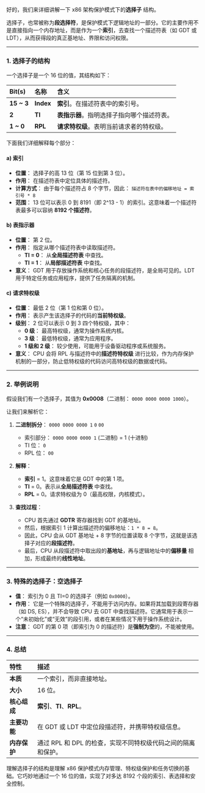 好的，我们来详细讲解一下 x86 架构保护模式下的**选择子** 结构。

选择子，也常被称为**段选择符**，是保护模式下逻辑地址的一部分。它的主要作用不是直接指向一个内存地址，而是作为一个**索引**，去查找一个描述符表（如 GDT 或 LDT），从而获得段的真正基地址、界限和访问权限。

---

### 1. 选择子的结构

一个选择子是一个 16 位的值，其结构如下：

| Bit(s) | 名称 | 含义 |
| :--- | :--- | :--- |
| **15 ~ 3** | **Index** | **索引**。在描述符表中的索引号。 |
| **2** | **TI** | **表指示器**。指明选择子指向哪个描述符表。 |
| **1 ~ 0** | **RPL** | **请求特权级**。表明当前请求者的特权级。 |

下面我们详细解释每个部分：

#### a) 索引

*   **位置**： 选择子的高 13 位（第 15 位到第 3 位）。
*   **作用**： 在描述符表中定位具体的描述符。
*   **计算方式**： 由于每个描述符占 8 个字节，因此：
    `描述符在表中的偏移地址 = 索引号 * 8`
*   **范围**： 13 位可以表示 0 到 8191（即 2^13 - 1）的索引。这意味着一个描述符表最多可以容纳 **8192 个描述符**。

#### b) 表指示器

*   **位置**： 第 2 位。
*   **作用**： 指定从哪个描述符表中读取描述符。
    *   **TI = 0**： 从**全局描述符表** 中查找。
    *   **TI = 1**： 从**局部描述符表** 中查找。
*   **意义**： GDT 用于存放操作系统和核心任务的段描述符，是全局可见的。LDT 用于特定任务或应用程序，提供了任务隔离的机制。

#### c) 请求特权级

*   **位置**： 最低 2 位（第 1 位和第 0 位）。
*   **作用**： 表示产生该选择子的代码的**当前特权级**。
*   **级别**： 2 位可以表示 0 到 3 四个特权级，其中：
    *   **0 级**： 最高特权级，通常为操作系统内核。
    *   **3 级**： 最低特权级，通常为应用程序。
    *   **1 级和 2 级**： 较少使用，可能用于设备驱动程序或系统服务。
*   **意义**： CPU 会将 RPL 与描述符中的**描述符特权级** 进行比较，作为内存保护机制的一部分，防止低特权级的代码访问高特权级的数据或代码。

---

### 2. 举例说明

假设我们有一个选择子，其值为 **0x0008**（二进制： `0000 0000 0000 1000`）。

让我们来解析它：

1.  **二进制拆分**： `0000 0000 0000 1` `0` `00`
    *   索引部分： `0000 0000 0000 1` (二进制) = 1 (十进制)
    *   TI 位： `0`
    *   RPL 位： `00`

2.  **解释**：
    *   **索引** = 1。这意味着它是 GDT 中的第 1 项。
    *   **TI** = 0。表示从**全局描述符表** 中查找。
    *   **RPL** = 0。请求特权级为 0（最高权限，内核模式）。

3.  **查找过程**：
    *   CPU 首先通过 **GDTR** 寄存器找到 GDT 的基地址。
    *   然后，根据索引 1 计算出描述符的偏移地址：`1 * 8 = 8`。
    *   因此，CPU 会从 GDT 基地址 + 8 字节的位置读取 8 个字节，这就是该选择子对应的**段描述符**。
    *   最后，CPU 从段描述符中取出段的**基地址**，再与逻辑地址中的**偏移量** 相加，形成最终的**线性地址**。

---

### 3. 特殊的选择子：空选择子

*   **值**： 索引为 0 且 TI=0 的选择子（例如 `0x0000`）。
*   **作用**： 它是一个特殊的选择子，不能用于访问内存。如果将其加载到段寄存器（如 DS, ES），并不会导致 CPU 去 GDT 中查找描述符。它通常用于表示一个“未初始化”或“无效”的段引用，或者在某些情况下用于操作系统设计。
*   **注意**： GDT 的第 0 项（即索引为 0 的描述符）是**强制为空**的，不能被使用。

---

### 4. 总结

| 特性 | 描述 |
| :--- | :--- |
| **本质** | 一个索引，而非直接地址。 |
| **大小** | 16 位。 |
| **核心组成** | **索引**、**TI**、**RPL**。 |
| **主要功能** | 在 GDT 或 LDT 中定位段描述符，并携带特权级信息。 |
| **内存保护** | 通过 RPL 和 DPL 的检查，实现不同特权级代码之间的隔离和保护。 |

理解选择子的结构是理解 x86 保护模式内存管理、特权级保护和任务切换的基础。它巧妙地通过一个 16 位的值，实现了对多达 8192 个段的索引、表选择和安全控制。
